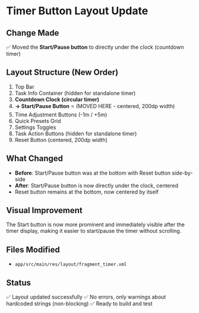 # Timer Button Layout Update

## Change Made
✅ Moved the **Start/Pause button** to directly under the clock (countdown timer)

## Layout Structure (New Order)
1. Top Bar
2. Task Info Container (hidden for standalone timer)
3. **Countdown Clock (circular timer)**
4. **→ Start/Pause Button** ⭐ (MOVED HERE - centered, 200dp width)
5. Time Adjustment Buttons (-1m / +5m)
6. Quick Presets Grid
7. Settings Toggles
8. Task Action Buttons (hidden for standalone timer)
9. Reset Button (centered, 200dp width)

## What Changed
- **Before**: Start/Pause button was at the bottom with Reset button side-by-side
- **After**: Start/Pause button is now directly under the clock, centered
- Reset button remains at the bottom, now centered by itself

## Visual Improvement
The Start button is now more prominent and immediately visible after the timer display, making it easier to start/pause the timer without scrolling.

## Files Modified
- `app/src/main/res/layout/fragment_timer.xml`

## Status
✅ Layout updated successfully
✅ No errors, only warnings about hardcoded strings (non-blocking)
✅ Ready to build and test

